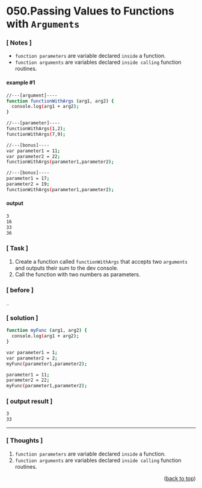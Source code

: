 <a name="topage"></a>

# 050.Passing Values to Functions with `Arguments`

### [ Notes ]
  * `function parameters` are variable declared `inside` a function.
  * `function arguments` are variables declared `inside calling` function routines.

#### example #1

```sh
//---[argument]----
function functionWithArgs (arg1, arg2) {
  console.log(arg1 + arg2);
}

//---[parameter]----
functionWithArgs(1,2);
functionWithArgs(7,9);

//---[bonus]----
var parameter1 = 11;
var parameter2 = 22;
functionWithArgs(parameter1,parameter2);

//---[bonus]----
parameter1 = 17;
parameter2 = 19;
functionWithArgs(parameter1,parameter2);
```

#### output
```sh
3
16
33
36
```

### [ Task ]
  1. Create a function called `functionWithArgs` that accepts two `arguments` and outputs their sum to the dev console.
  2. Call the function with two numbers as parameters.

### [ before ]

```sh
_
```

### [ solution ]

```sh
function myFunc (arg1, arg2) {
  console.log(arg1 + arg2);
}

var parameter1 = 1;
var parameter2 = 2;
myFunc(parameter1,parameter2);

parameter1 = 11;
parameter2 = 22;
myFunc(parameter1,parameter2);
```

### [ output result ]

```sh
3
33
```

-----

### [ Thoughts ]

  1. `function parameters` are variable declared `inside` a function.
  2. `function arguments` are variables declared `inside calling` function routines.
  

<p align="right">(<a href="#topage">back to top</a>)</p>
<br/>
<br/>
